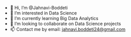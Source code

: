 - 👋 Hi, I’m @Jahnavi-Boddeti
- 👀 I’m interested in Data Science
- 🌱 I’m currently learning Big Data Analytics
- 💞️ I’m looking to collaborate on Data Science projects
- 📫 Contact me by email: jahnavi.boddeti24@gmail.com


